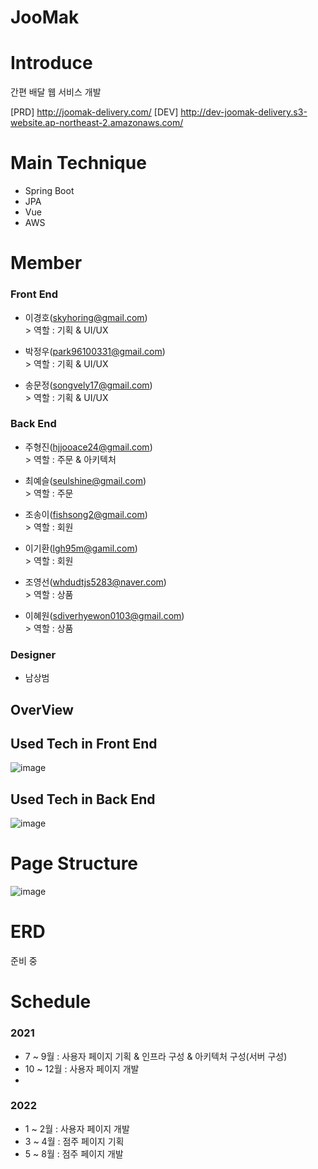 # JooMak
# Introduce
간편 배달 웹 서비스 개발


[PRD]
http://joomak-delivery.com/
[DEV]
http://dev-joomak-delivery.s3-website.ap-northeast-2.amazonaws.com/


# Main Technique
  - Spring Boot
  - JPA
  - Vue
  - AWS

# Member
### Front End
- 이경호(skyhoring@gmail.com)
  <br>> 역할 : 기획 & UI/UX  <br>
  
- 박정우(park96100331@gmail.com)
  <br>> 역할 : 기획 & UI/UX <br>
  
- 송문정(songvely17@gmail.com)
  <br>> 역할 : 기획 & UI/UX <br>

### Back End
- 주형진(hjjooace24@gmail.com)
  <br>> 역할 : 주문 & 아키텍처<br>
  
- 최예슬(seulshine@gmail.com)
  <br>> 역할 : 주문<br>
  
- 조송이(fishsong2@gmail.com)
  <br>> 역할 : 회원<br>
  
- 이기환(lgh95m@gamil.com)
  <br>> 역할 : 회원<br>

- 조영선(whdudtjs5283@naver.com)
 <br>> 역할 : 상품<br>

- 이혜원(sdiverhyewon0103@gmail.com)
 <br>> 역할 : 상품<br>


### Designer
- 남상범


## OverView

## Used Tech in Front End
![image](https://user-images.githubusercontent.com/75158094/122678435-d7ba5a00-d221-11eb-9edb-9bd06e777dbc.png)


## Used Tech in Back End
![image](https://user-images.githubusercontent.com/75158094/122678398-ab064280-d221-11eb-9c38-b7f4b2fc5ff1.png)


# Page Structure
![image](https://user-images.githubusercontent.com/75158094/126065725-af939d58-be0d-4572-a0a9-4b870b091e42.png)




# ERD
준비 중

# Schedule
### 2021 
- 7 ~ 9월 : 사용자 페이지 기획 & 인프라 구성 & 아키텍처 구성(서버 구성)
- 10 ~ 12월 : 사용자 페이지 개발 
- 
### 2022
- 1 ~ 2월 : 사용자 페이지 개발
- 3 ~ 4월 : 점주 페이지 기획
- 5 ~ 8월 : 점주 페이지 개발



